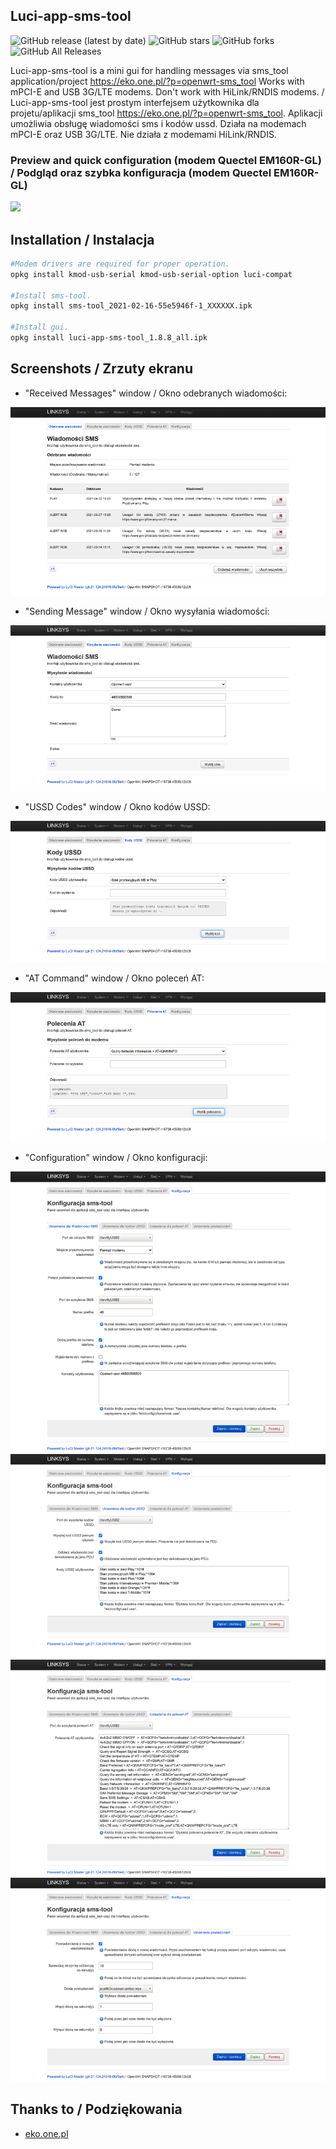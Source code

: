 ## Luci-app-sms-tool

![GitHub release (latest by date)](https://img.shields.io/github/v/release/4IceG/luci-app-sms-tool?style=flat-square)
![GitHub stars](https://img.shields.io/github/stars/4IceG/luci-app-sms-tool?style=flat-square)
![GitHub forks](https://img.shields.io/github/forks/4IceG/luci-app-sms-tool?style=flat-square)
![GitHub All Releases](https://img.shields.io/github/downloads/4IceG/luci-app-sms-tool/total)

Luci-app-sms-tool is a mini gui for handling messages via sms_tool application/project https://eko.one.pl/?p=openwrt-sms_tool
Works with mPCI-E and USB 3G/LTE modems. Don't work with HiLink/RNDIS modems.
/
Luci-app-sms-tool jest prostym interfejsem użytkownika dla projetu/aplikacji sms_tool https://eko.one.pl/?p=openwrt-sms_tool. Aplikacji umożliwia obsługę wiadomości sms i kodów ussd. Działa na modemach mPCI-E oraz USB 3G/LTE. Nie działa z modemami HiLink/RNDIS.

### Preview and quick configuration (modem Quectel EM160R-GL) / Podgląd oraz szybka konfiguracja (modem Quectel EM160R-GL)

![](https://raw.githubusercontent.com/4IceG/Personal_data/master/zrzuty/sms_config_1.8.5.gif)

## Installation / Instalacja
``` bash
#Modem drivers are required for proper operation.
opkg install kmod-usb-serial kmod-usb-serial-option luci-compat

#Install sms-tool.
opkg install sms-tool_2021-02-16-55e5946f-1_XXXXXX.ipk

#Install gui.
opkg install luci-app-sms-tool_1.8.8_all.ipk
```

## Screenshots / Zrzuty ekranu

- "Received Messages" window / Okno odebranych wiadomości:

![](https://raw.githubusercontent.com/4IceG/Personal_data/master/zrzuty/1.8.8/1.8.8PL_readsms.png)

- "Sending Message" window / Okno wysyłania wiadomości:

![](https://raw.githubusercontent.com/4IceG/Personal_data/master/zrzuty/1.8.8/1.8.8PL_sendsms.png)

- "USSD Codes" window / Okno kodów USSD:

![](https://raw.githubusercontent.com/4IceG/Personal_data/master/zrzuty/1.8.8/1.8.8PL_ussd.png)

- "AT Command" window / Okno poleceń AT:

![](https://raw.githubusercontent.com/4IceG/Personal_data/master/zrzuty/1.8.8/1.8.8PL_atcommands.png)

- "Configuration" window / Okno konfiguracji:

![](https://raw.githubusercontent.com/4IceG/Personal_data/master/zrzuty/1.8.8/1.8.8PL_smsconfig1.png)
![](https://raw.githubusercontent.com/4IceG/Personal_data/master/zrzuty/1.8.8/1.8.8PL_smsconfig2.png)
![](https://raw.githubusercontent.com/4IceG/Personal_data/master/zrzuty/1.8.8/1.8.8PL_smsconfig3.png)
![](https://raw.githubusercontent.com/4IceG/Personal_data/master/zrzuty/1.8.8/1.8.8PL_smsconfig4.png)

## Thanks to / Podziękowania
- [eko.one.pl](https://eko.one.pl/forum/viewtopic.php?id=20096)
